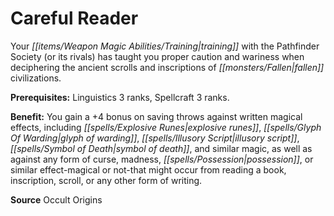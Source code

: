 ﻿---
cssclass: [feats]

---
# Careful Reader

Your _[[items/Weapon Magic Abilities/Training|training]]_ with the Pathfinder Society (or its rivals) has taught you proper caution and wariness when deciphering the ancient scrolls and inscriptions of _[[monsters/Fallen|fallen]]_ civilizations.

**Prerequisites:** Linguistics 3 ranks, Spellcraft 3 ranks.

**Benefit:** You gain a +4 bonus on saving throws against written magical effects, including _[[spells/Explosive Runes|explosive runes]]_, _[[spells/Glyph Of Warding|glyph of warding]]_, _[[spells/Illusory Script|illusory script]]_, _[[spells/Symbol of Death|symbol of death]]_, and similar magic, as well as against any form of curse, madness, _[[spells/Possession|possession]]_, or similar effect-magical or not-that might occur from reading a book, inscription, scroll, or any other form of writing.

**Source** Occult Origins